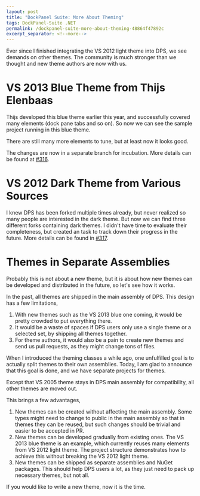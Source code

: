 ```yaml
---
layout: post
title: "DockPanel Suite: More About Theming"
tags: DockPanel-Suite .NET
permalink: /dockpanel-suite-more-about-theming-48864f47892c
excerpt_separator: <!--more-->
---
```

Ever since I finished integrating the VS 2012 light theme into DPS, we see demands on other themes. The community is much stronger than we thought and new theme authors are now with us.
<!--more-->

# VS 2013 Blue Theme from Thijs Elenbaas

Thijs developed this blue theme earlier this year, and successfully covered many elements (dock pane tabs and so on). So now we can see the sample project running in this blue theme.

There are still many more elements to tune, but at least now it looks good.

The changes are now in a separate branch for incubation. More details can be found at [#316](https://github.com/dockpanelsuite/dockpanelsuite/issues/316).

# VS 2012 Dark Theme from Various Sources

I knew DPS has been forked multiple times already, but never realized so many people are interested in the dark theme. But now we can find three different forks containing dark themes. I didn't have time to evaluate their completeness, but created an task to track down their progress in the future. More details can be found in [#317](https://github.com/dockpanelsuite/dockpanelsuite/issues/317).

# Themes in Separate Assemblies

Probably this is not about a new theme, but it is about how new themes can be developed and distributed in the future, so let's see how it works.

In the past, all themes are shipped in the main assembly of DPS. This design has a few limitations,

1. With new themes such as the VS 2013 blue one coming, it would be pretty crowded to put everything there.
1. It would be a waste of spaces if DPS users only use a single theme or a selected set, by shipping all themes together.
1. For theme authors, it would also be a pain to create new themes and send us pull requests, as they might change tons of files.

When I introduced the theming classes a while ago, one unfulfilled goal is to actually split themes to their own assemblies. Today, I am glad to announce that this goal is done, and we have separate projects for themes.

Except that VS 2005 theme stays in DPS main assembly for compatibility, all other themes are moved out.

This brings a few advantages,

1. New themes can be created without affecting the main assembly. Some types might need to change to public in the main assembly so that in themes they can be reused, but such changes should be trivial and easier to be accepted in PR.
1. New themes can be developed gradually from existing ones. The VS 2013 blue theme is an example, which currently reuses many elements from VS 2012 light theme. The project structure demonstrates how to achieve this without breaking the VS 2012 light theme.
1. New themes can be shipped as separate assemblies and NuGet packages. This should help DPS users a lot, as they just need to pack up necessary themes, but not all.

If you would like to write a new theme, now it is the time.
